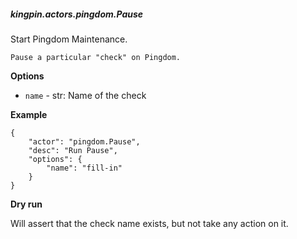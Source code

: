##### kingpin.actors.pingdom.Pause

Start Pingdom Maintenance.
    
    Pause a particular "check" on Pingdom.

**Options**

* `name` - str: Name of the check

**Example**

    {
        "actor": "pingdom.Pause",
        "desc": "Run Pause",
        "options": {
            "name": "fill-in"
        }
    }

**Dry run**

Will assert that the check name exists, but not take any action on it.
